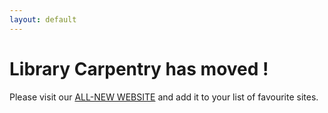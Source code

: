 ```yaml
---
layout: default
---
```


# Library Carpentry has moved !

Please visit our [ALL-NEW WEBSITE](http://librarycarpentry.org) and add it to your list of favourite sites.

<!--
# Upcoming Library Carpentry Events-->

<!--{% include workshop_table.html workshops=site.data.workshops.workshops_future %}-->

<!--[See all past and planned workshops](/workshops)-->




